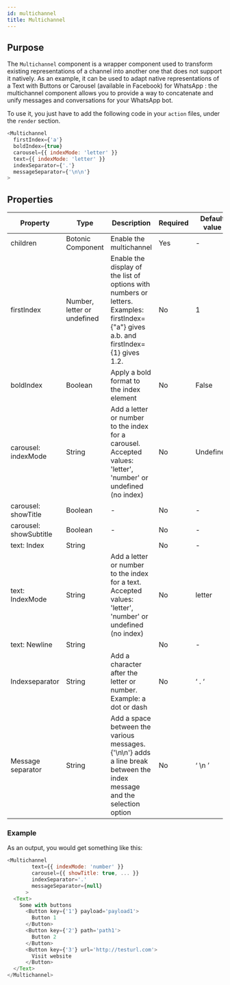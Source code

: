 ```yaml
---
id: multichannel
title: Multichannel
---
```


## Purpose

The `Multichannel` component is a wrapper component used to transform existing representations of a channel into another one that does not support it natively. 
As an example, it can be used to adapt native representations of a Text with Buttons or Carousel (available in Facebook) for WhatsApp : the multichannel component allows you to provide a way to concatenate and unify messages and conversations for your WhatsApp bot.

To use it, you just have to add the following code in your `action` files, under the `render` section.

```javascript
<Multichannel
  firstIndex={'a'}
  boldIndex={true}
  carousel={{ indexMode: 'letter' }}
  text={{ indexMode: 'letter' }}
  indexSeparator={'.'}
  messageSeparator={'\n\n'}
>
```

## Properties

| Property               | Type                                 | Description                                                                                                                            | Required | Default value |
|------------------------|--------------------------------------|----------------------------------------------------------------------------------------------------------------------------------------|----------|---------------|
| children               | Botonic Component                    | Enable the multichannel                                                                                                                | Yes      | -             |
| firstIndex             | Number, letter or undefined          | Enable the display of the list of options with numbers or letters. Examples: firstIndex={"a"} gives a.b. and firstIndex={1} gives 1.2. | No       | 1             |
| boldIndex              | Boolean                              | Apply a bold format to the index element                                                                                               | No       | False         |
| carousel: indexMode    | String | Add a letter or number to the index for a carousel. Accepted values: 'letter', 'number' or undefined (no index)                                                                                    | No       | Undefined     |
| carousel: showTitle    | Boolean                              | -                                                                                                                                      | No       | -             |
| carousel: showSubtitle | Boolean                              | -                                                                                                                                      | No       |         -      |
| text: Index            | String                               |                                                                                                                                        | No       |       -        |
| text: IndexMode        | String | Add a letter or number to the index for a text. Accepted values: 'letter', 'number' or undefined (no index)                                                                                         | No       | letter        |
| text: Newline          | String                               |                                                                                                                                        | No       |    -           |
| Indexseparator         |               String                       |        Add a character after the letter or number.  Example: a dot or dash                                                                                                                              |    No      |    ‘ . ‘           |
|    Message separator                    |        String                              |       Add a space between the various messages. {'\n\n'} adds a line break between the index message and the selection option                                                                                                                                 |     No     |       ‘ \n ’        |
                      


### Example

As an output, you would get something like this: 

```javascript
<Multichannel
        text={{ indexMode: 'number' }}
        carousel={{ showTitle: true, ... }}
        indexSeparator='.'
        messageSeparator={null}
      >
  <Text>
    Some with buttons
      <Button key={'1'} payload='payload1'>
        Button 1
      </Button>
      <Button key={'2'} path='path1'>
        Button 2
      </Button>
      <Button key={'3'} url='http://testurl.com'>
        Visit website
      </Button>
  </Text>
</Multichannel>
```
